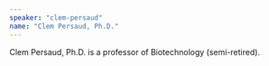 ```yaml
---
speaker: "clem-persaud"
name: "Clem Persaud, Ph.D."
---
```


Clem Persaud, Ph.D. is a professor of Biotechnology (semi-retired).
